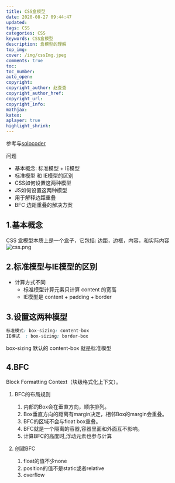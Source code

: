 ```yaml
---
title: CSS盒模型
date: 2020-08-27 09:44:47
updated:
tags: CSS
categories: CSS
keywords: CSS盒模型
description: 盒模型的理解
top_img: 
cover: /img/cssImg.jpeg
comments: true
toc:
toc_number:
auto_open:
copyright:
copyright_author: 赵查查
copyright_author_href:
copyright_url:
copyright_info:
mathjax:
katex:
aplayer: true
highlight_shrink:
---
```

参考与[solocoder](https://juejin.im/post/6844904146168987661#heading-20)
    
问题
+ 基本概念: 标准模型 + IE模型
+ 标准模型 和 IE模型的区别
+ CSS如何设置这两种模型
+ JS如何设置这两种模型
+ 用于解释边距重叠
+ BFC 边距重叠的解决方案
## 1.基本概念

CSS 盒模型本质上是一个盒子，它包括: 边距，边框，内容，和实际内容
![css.png](/img/css.jpg)

## 2.标准模型与IE模型的区别

+ 计算方式不同
  + 标准模型计算元素只计算 content 的宽高
  + IE模型是 content + padding + border

## 3.设置这两种模型

```css
标准模式: box-sizing: content-box
IE模式  : box-sizing: border-box
```
box-sizing 默认的 content-box 就是标准模型

## 4.BFC

Block Formatting Context（块级格式化上下文）。

1. BFC的布局规则

    1. 内部的Box会在垂直方向，顺序排列。
    2. Box垂直方向的距离有margin决定，相邻Box的margin会重叠。
    3. BFC的区域不会与float box重叠。
    4. BFC就是一个隔离的容器,容器里面和外面互不影响。
    5. 计算BFC的高度时,浮动元素也参与计算
2. 创建BFC
    1. float的值不少none
    2. position的值不是static或者relative
    3. overflow



